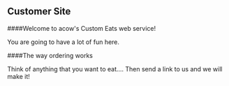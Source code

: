 <h2 class="alert alert-success">Customer Site</h2>


####Welcome to acow's Custom Eats web service!

You are going to have a lot of fun here.

####The way ordering works

Think of anything that you want to eat.... Then send a link to us and we will make it!

